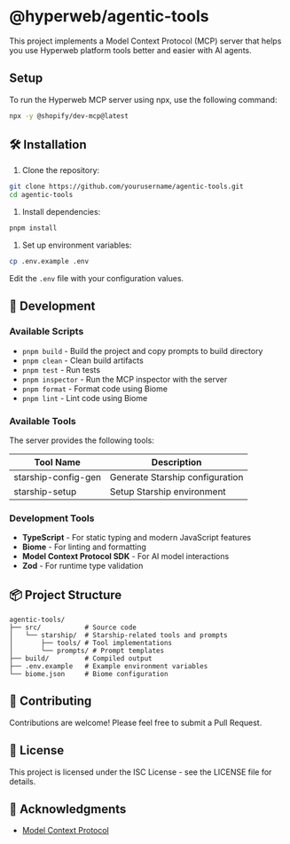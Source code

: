 # @hyperweb/agentic-tools

This project implements a Model Context Protocol (MCP) server that helps you use Hyperweb platform tools better and easier with AI agents.

## Setup

To run the Hyperweb MCP server using npx, use the following command:

```bash
npx -y @shopify/dev-mcp@latest
```

## 🛠️ Installation

1. Clone the repository:

```bash
git clone https://github.com/yourusername/agentic-tools.git
cd agentic-tools
```

1. Install dependencies:
```bash
pnpm install
```

1. Set up environment variables:
```bash
cp .env.example .env
```
Edit the `.env` file with your configuration values.

## 🔧 Development

### Available Scripts

- `pnpm build` - Build the project and copy prompts to build directory
- `pnpm clean` - Clean build artifacts
- `pnpm test` - Run tests
- `pnpm inspector` - Run the MCP inspector with the server
- `pnpm format` - Format code using Biome
- `pnpm lint` - Lint code using Biome

### Available Tools

The server provides the following tools:

| Tool Name | Description |
|-----------|-------------|
| starship-config-gen | Generate Starship configuration |
| starship-setup | Setup Starship environment |

### Development Tools

- **TypeScript** - For static typing and modern JavaScript features
- **Biome** - For linting and formatting
- **Model Context Protocol SDK** - For AI model interactions
- **Zod** - For runtime type validation

## 📦 Project Structure

```
agentic-tools/
├── src/           # Source code
│   └── starship/  # Starship-related tools and prompts
│       ├── tools/ # Tool implementations
│       └── prompts/ # Prompt templates
├── build/         # Compiled output
├── .env.example   # Example environment variables
└── biome.json     # Biome configuration
```

## 🤝 Contributing

Contributions are welcome! Please feel free to submit a Pull Request.

## 📄 License

This project is licensed under the ISC License - see the LICENSE file for details.

## 🙏 Acknowledgments

- [Model Context Protocol](https://github.com/modelcontextprotocol/sdk)
